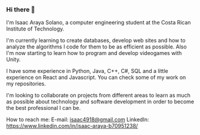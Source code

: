 ### Hi there 👋

I'm Isaac Araya Solano, a computer engineering student at the Costa Rican Institute of Technology. 

I'm currently learning to create databases, develop web sites and how to analyze the algorithms I code for them to be as efficient as possible.
Also I'm now starting to learn how to program and develop videogames with Unity. 

I have some experience in Python, Java, C++, C#, SQL and a little experience on React and Javascript. You can check some of my work on my repositories.

I'm looking to collaborate on projects from different areas to learn as much as possible about technology and software development in order to become the best professional I can be.

How to reach me:
E-mail: isaac4918@gmail.com
LinkedIn: https://www.linkedin.com/in/isaac-araya-b70951238/
